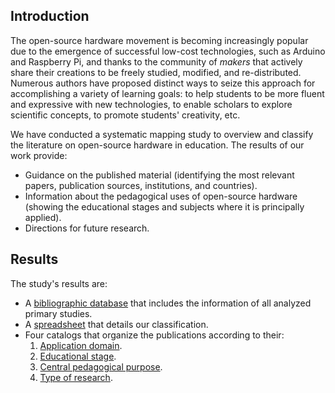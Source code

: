 ## Introduction

The open-source hardware movement is becoming increasingly popular due to the emergence of successful low-cost technologies, such as Arduino and Raspberry Pi, and thanks to the community of _makers_ that actively share their creations to be freely studied, modified, and re-distributed. Numerous authors have proposed distinct ways to seize this approach for accomplishing a variety of learning goals: to help students to be more fluent and expressive with new technologies, to enable scholars to explore scientific concepts, to promote students' creativity, etc. 

We have conducted a systematic mapping study to overview and classify the literature on open-source hardware in education. The results of our work provide: 
* Guidance on the published material (identifying the most relevant papers, publication sources, institutions, and countries).  
* Information about the pedagogical uses of open-source hardware (showing the educational stages and subjects where it is principally applied).
* Directions for future research.

## Results

The study's results are:
* A [bibliographic database](https://github.com/rheradio/OSHWInEducation/blob/master/references.bib) that includes the information of all analyzed primary studies.
* A [spreadsheet](https://github.com/rheradio/OSHWInEducation/blob/master/SpreadSheet.xlsx) that details our classification.
* Four catalogs that organize the publications according to their:
  1. [Application domain](https://github.com/rheradio/OSHWInEducation/blob/master/KnowledgeArea.pdf).
  1. [Educational stage](https://github.com/rheradio/OSHWInEducation/blob/master/EducationalStage.pdf).
  1. [Central pedagogical purpose](https://github.com/rheradio/OSHWInEducation/blob/master/MainPurpose.pdf).
  1. [Type of research](https://github.com/rheradio/OSHWInEducation/blob/master/TypeOfResearch.pdf).
